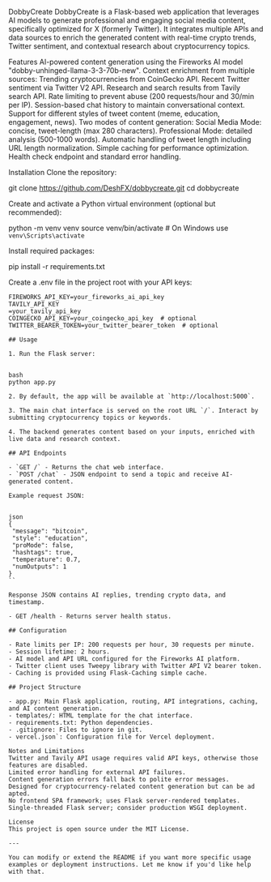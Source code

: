 DobbyCreate
DobbyCreate is a Flask-based web application that leverages AI models to generate professional and engaging social media content, specifically optimized for X (formerly Twitter). It integrates multiple APIs and data sources to enrich the generated content with real-time crypto trends, Twitter sentiment, and contextual research about cryptocurrency topics.

Features
AI-powered content generation using the Fireworks AI model "dobby-unhinged-llama-3-3-70b-new".
Context enrichment from multiple sources:
Trending cryptocurrencies from CoinGecko API.
Recent Twitter sentiment via Twitter V2 API.
Research and search results from Tavily search API.
Rate limiting to prevent abuse (200 requests/hour and 30/min per IP).
Session-based chat history to maintain conversational context.
Support for different styles of tweet content (meme, education, engagement, news).
Two modes of content generation:
Social Media Mode: concise, tweet-length (max 280 characters).
Professional Mode: detailed analysis (500-1000 words).
Automatic handling of tweet length including URL length normalization.
Simple caching for performance optimization.
Health check endpoint and standard error handling.

Installation
Clone the repository:

   
   git clone https://github.com/DeshFX/dobbycreate.git
   cd dobbycreate
   


Create and activate a Python virtual environment (optional but recommended):

   
   python -m venv venv
   source venv/bin/activate  # On Windows use `venv\Scripts\activate`
   


Install required packages:

   
   pip install -r requirements.txt
   


Create a .env file in the project root with your API keys:

   ```
   FIREWORKS_API_KEY=your_fireworks_ai_api_key
   TAVILY_API_KEY
=your_tavily_api_key
   COINGECKO_API_KEY=your_coingecko_api_key  # optional
   TWITTER_BEARER_TOKEN=your_twitter_bearer_token  # optional
   
## Usage

1. Run the Flask server:

   
bash
   python app.py
   
2. By default, the app will be available at `http://localhost:5000`.

3. The main chat interface is served on the root URL `/`. Interact by submitting cryptocurrency topics or keywords.

4. The backend generates content based on your inputs, enriched with live data and research context.

## API Endpoints

- `GET /` - Returns the chat web interface.
- `POST /chat` - JSON endpoint to send a topic and receive AI-generated content.

  Example request JSON:

  
json
  {
    "message": "bitcoin",
    "style": "education",
    "proMode": false,
    "hashtags": true,
    "temperature": 0.7,
    "numOutputs": 1
  }
  ``

  Response JSON contains AI replies, trending crypto data, and timestamp.

- GET /health - Returns server health status.

## Configuration

- Rate limits per IP: 200 requests per hour, 30 requests per minute.
- Session lifetime: 2 hours.
- AI model and API URL configured for the Fireworks AI platform.
- Twitter client uses Tweepy library with Twitter API V2 bearer token.
- Caching is provided using Flask-Caching simple cache.

## Project Structure

- app.py: Main Flask application, routing, API integrations, caching, and AI content generation.
- templates/: HTML template for the chat interface.
- requirements.txt: Python dependencies.
- .gitignore: Files to ignore in git.
- vercel.json`: Configuration file for Vercel deployment.

Notes and Limitations
Twitter and Tavily API usage requires valid API keys, otherwise those features are disabled.
Limited error handling for external API failures.
Content generation errors fall back to polite error messages.
Designed for cryptocurrency-related content generation but can be ad
apted.
No frontend SPA framework; uses Flask server-rendered templates.
Single-threaded Flask server; consider production WSGI deployment.

License
This project is open source under the MIT License.

---

You can modify or extend the README if you want more specific usage examples or deployment instructions. Let me know if you'd like help with that.
